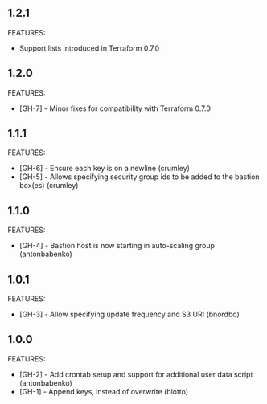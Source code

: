 ## 1.2.1

FEATURES:

 * Support lists introduced in Terraform 0.7.0

## 1.2.0

FEATURES:

 * [GH-7] - Minor fixes for compatibility with Terraform 0.7.0

## 1.1.1

FEATURES:

 * [GH-6] - Ensure each key is on a newline (crumley)
 * [GH-5] - Allows specifying security group ids to be added to the bastion box(es) (crumley)
 
## 1.1.0

FEATURES:

 * [GH-4] - Bastion host is now starting in auto-scaling group (antonbabenko)
 
## 1.0.1

FEATURES:

 * [GH-3] - Allow specifying update frequency and S3 URI (bnordbo) 
 
## 1.0.0

FEATURES:

 * [GH-2] - Add crontab setup and support for additional user data script (antonbabenko)
 * [GH-1] - Append keys, instead of overwrite (blotto)
